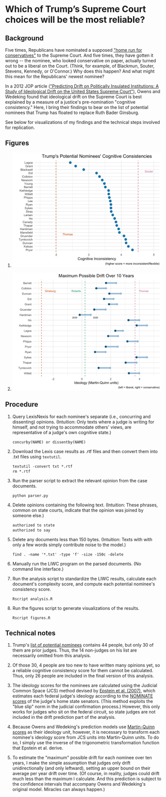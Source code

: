 # Which of Trump’s Supreme Court choices will be the most reliable?

## Background
Five times, Republicans have nominated a supposed ["home run for conservatives"](https://www.weeklystandard.com/jeremy-rabkin/the-sorry-tale-of-david-souter-stealth-justice) to the Supreme Court. And five times, they have gotten it wrong -- the nominee, who looked conservative on paper, actually turned out to be a liberal on the Court. (Think, for example, of Blackmun, Souter, Stevens, Kennedy, or O'Connor.) Why does this happen? And what might this mean for the Republicans' newest nominee?

In a 2012 JOP article (["Predicting Drift on Politically Insulated Institutions: A Study of Ideological Drift on the United States Supreme Court"](https://www.journals.uchicago.edu/doi/abs/10.1017/S0022381611001691)), Owens and Wedeking found that ideological drift on the Supreme Court is best explained by a measure of a justice's pre-nomination "cognitive consistency." Here, I bring their findings to bear on the list of potential nominees that Trump has floated to replace Ruth Bader Ginsburg.

See below for visualizations of my findings and the technical steps involved for replication.

## Figures

1. ![Cognitive consistencies](figures/figure1.png)

2. ![Drift dumbbells](figures/figure2.png)

## Procedure

1. Query LexisNexis for each nominee's separate (i.e., concurring and dissenting) opinions. (Intuition: Only texts where a judge is writing for himself, and not trying to accommodate others' views, are representative of a judge's own cognitive state.)

	```
	concurby(NAME) or dissentby(NAME)
	```

2. Download the Lexis case results as .rtf files and then convert them into .txt files using `textutil`.

	```
	textutil -convert txt *.rtf
	rm *.rtf
	```

3. Run the parser script to extract the relevant opinion from the case documents.

	```
	python parser.py
	```

4. Delete opinions containing the following text. (Intuition: These phrases, common on state courts, indicate that the opinion was joined by someone else.)

	```
	authorized to state
	authorized to say
	```

5. Delete any documents less than 150 bytes. (Intuition: Texts with with only a few words simply contribute noise to the model.)

	```
	find . -name '*.txt' -type 'f' -size -150c -delete
	```

6. Manually run the LIWC program on the parsed documents. (No command line interface.)

7. Run the analysis script to standardize the LIWC results, calculate each document's complexity score, and compute each potential nominee's consistency score.

	```
	Rscript analysis.R
	```

8. Run the figures script to generate visualizations of the results.

	```
	Rscript figures.R
	```
	
## Technical notes

1. Trump's [list of potential nominees](https://www.npr.org/sections/death-of-ruth-bader-ginsburg/2020/09/19/914760626/the-names-on-trumps-list-of-potential-supreme-court-nominees) contains 44 people, but only 30 of them are prior judges. Thus, the 14 non-judges on his list are necessarily omitted from this analysis.

2. Of those 30, 4 people are too new to have written many opinions yet, so a reliable cognitive consistency score for them cannot be calculated. Thus, only 26 people are included in the final version of this analysis.

3. The ideology scores for the nominees are calculated using the Judicial Common Space (JCS) method devised by [Epstein et al. (2007)](http://epstein.wustl.edu/research/JCS.html), which estimates each federal judge's ideology according to the [NOMINATE scores](https://voteview.com/) of the judge's home state senators. (This method exploits the "blue slip" norm in the judicial confirmation process.) However, this only works for judges who sit on the federal circuit, so state judges are not included in the drift prediction part of the analysis.

4. Because Owens and Wedeking's prediction models use [Martin-Quinn scores](http://mqscores.lsa.umich.edu/) as their ideology unit, however, it is necessary to transform each nominee's ideology score from JCS units into Martin-Quinn units. To do so, I simply use the inverse of the trigonometric transformation function that Epstein et al. derive.

5. To estimate the "maximum" possible drift for each nominee over ten years, I make the simple assumption that judges only drift unidirectionally (and only leftward), setting an upper bound on their average per year drift over time. (Of course, in reality, judges could drift much less than the maximum I calculate. And this prediction is subject to the confidence intervals that accompany Owens and Wedeking's original model. Miracles can always happen.)